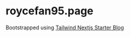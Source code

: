 # roycefan95.page

Bootstrapped using [Tailwind Nextjs Starter Blog](https://github.com/timlrx/tailwind-nextjs-starter-blog)
